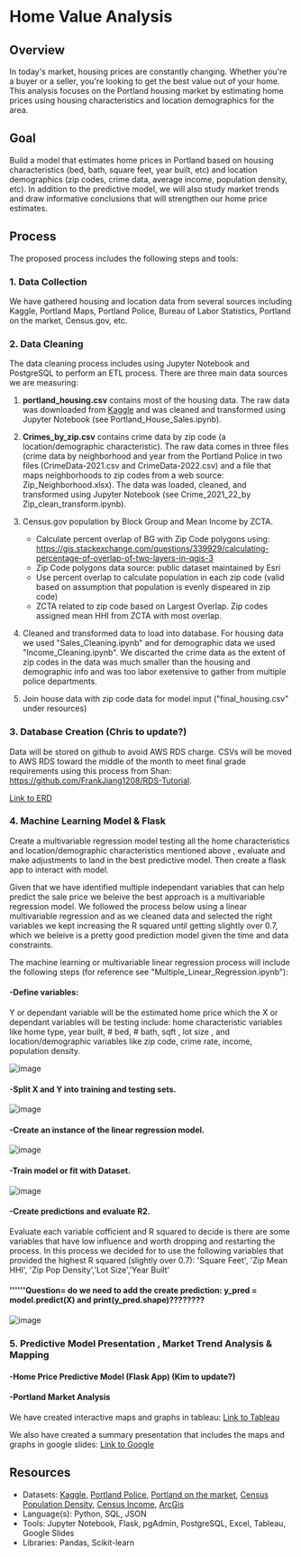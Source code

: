 # Home Value Analysis 

## Overview
In today's market, housing prices are constantly changing. Whether you're a buyer or a seller, you're looking to get the best value out of your home. This analysis focuses on the Portland housing market by estimating home prices using housing characteristics and location demographics for the area.

## Goal
Build a model that estimates home prices in Portland based on housing characteristics (bed, bath, square feet, year built, etc) and location demographics (zip codes, crime data, average income, population density, etc). In addition to the predictive model, we will also study market trends and draw informative conclusions that will strengthen our home price estimates.

## Process
The proposed process includes the following steps and tools:

### 1. Data Collection
We have gathered housing and location data from several sources including Kaggle, Portland Maps, Portland Police, Bureau of Labor Statistics, Portland on the market, Census.gov, etc.

### 2. Data Cleaning
The data cleaning process includes using Jupyter Notebook and PostgreSQL to perform an ETL process. There are three main data sources we are measuring:

1. **portland_housing.csv** contains most of the housing data. The raw data was downloaded from [Kaggle](https://www.kaggle.com/datasets/threnjen/portland-housing-prices-sales-jul-2020-jul-2021?select=portland_housing.csv) and was cleaned and transformed using Jupyter Notebook (see Portland_House_Sales.ipynb). 

2. **Crimes_by_zip.csv** contains crime data by zip code (a location/demographic characteristic). The raw data comes in three files (crime data by neighborhood and year from the Portland Police in two files (CrimeData-2021.csv and CrimeData-2022.csv) and a file that maps neighborhoods to zip codes from a web source: Zip_Neighborhood.xlsx). The data was loaded, cleaned, and transformed using Jupyter Notebook (see Crime_2021_22_by Zip_clean_transform.ipynb). 

3. Census.gov population by Block Group and Mean Income by ZCTA.
    * Calculate percent overlap of BG with Zip Code polygons using:
    https://gis.stackexchange.com/questions/339929/calculating-percentage-of-overlap-of-two-layers-in-qgis-3
    * Zip Code polygons data source: public dataset maintained by Esri
    * Use percent overlap to calculate population in each zip code (valid based on assumption that population is evenly dispeared in zip code)
    * ZCTA related to zip code based on Largest Overlap. Zip codes assigned mean HHI from ZCTA with most overlap.

4. Cleaned and transformed data to load into database. For housing data we used "Sales_Cleaning.ipynb" and for demographic data we used "Income_Cleaning.ipynb". We discarted the crime data as the extent of zip codes in the data was much smaller than the housing and demographic info and was too labor exetensive to gather from multiple police departments. 

5. Join house data with zip code data for model input ("final_housing.csv" under resources)

### 3. Database Creation  (Chris to update?)
Data will be stored on github to avoid AWS RDS charge. CSVs will be moved to AWS RDS toward the middle of the month to meet final grade requirements using this process from Shan: https://github.com/FrankJiang1208/RDS-Tutorial.

[Link to ERD](https://github.com/klcollins503/Data_Bootcamp_Final_Project/blob/main/Resources/EntityRelationshipDiagram.png)

### 4. Machine Learning Model & Flask
Create a multivariable regression model testing all the home characteristics and location/demographic characteristics mentioned above , evaluate and make adjustments to land in the best predictive model. Then create a flask app to interact with model. 

Given that we have identified multiple independant variables that can help predict the sale price we beleive the best approach is a multivariable regression model. We followed the process below using a linear multivariable regression and as we cleaned data and selected the right variables we kept increasing the R squared until getting slightly over 0.7, which we beleive is a pretty good prediction model given the time and data constraints.

The machine learning or multivariable linear regression process will include the following steps (for reference see "Multiple_Linear_Regression.ipynb"):

#### -Define variables:
Y or dependant variable will be the estimated home price which the X or dependant variables will be testing include: home characteristic variables like home type, year built, # bed, # bath, sqft , lot size , and location/demographic variables like zip code, crime rate, income, population density.

![image](https://user-images.githubusercontent.com/96096924/169173489-b3597989-7316-4a92-acf8-c1a5e4f99cec.png)

#### -Split X and Y into training and testing sets.

![image](https://user-images.githubusercontent.com/96096924/169173545-bd5bf9c8-7a58-4291-85b8-b615a3b3b9d9.png)

#### -Create an instance of the linear regression model.

![image](https://user-images.githubusercontent.com/96096924/169173652-8cf3181e-4b5c-493c-ae50-090057b58181.png)

#### -Train model or fit with Dataset.

![image](https://user-images.githubusercontent.com/96096924/169173717-18ab393b-cbd3-49db-bf1b-d0d402b6d999.png)

#### -Create predictions and evaluate R2.
Evaluate each variable cofficient and R squared to decide is there are some variables that have low influence and worth dropping and restarting the process. In this process we decided for to use the following variables that provided the highest R squared (slightly over 0.7): 'Square Feet', 'Zip Mean HHI', 'Zip Pop Density','Lot Size','Year Built'

#### ''''''Question= do we need to add the create prediction: y_pred = model.predict(X) and print(y_pred.shape)????????

![image](https://user-images.githubusercontent.com/96096924/169173768-2c9589f4-f579-463e-a24d-f94cd958a1d0.png)

### 5. Predictive Model Presentation , Market Trend Analysis & Mapping

#### -Home Price Predictive Model (Flask App) (Kim to update?)

#### -Portland Market Analysis 

We have created interactive maps and graphs in tableau: [Link to Tableau](https://public.tableau.com/views/FinalProject_16528921784890/Map1?:language=en-US&publish=yes&:display_count=n&:origin=viz_share_link)

We also have created a summary presentation that includes the maps and graphs in google slides: [Link to Google](https://docs.google.com/presentation/d/e/2PACX-1vROMHIh3D-UCJORpKo2s_XneHiCjf_OwLdKasuqfTai19b0_DwvtW7NHxBnI65dGvVG4HDaQPs5sPa-/pub?start=true&loop=true&delayms=3000&slide=id.g12c77fac72e_0_1)

## Resources
- Datasets: [Kaggle](https://www.kaggle.com/datasets/threnjen/portland-housing-prices-sales-jul-2020-jul-2021?select=portland_housing.csv), [Portland Police](https://www.portlandoregon.gov/police/71978), [Portland on the market](https://www.portlandonthemarket.com/), [Census Population Density](https://data.census.gov/cedsci/table?q=B01003&g=0400000US41%241500000&tid=ACSDT5Y2020.B01003), [Census Income](https://data.census.gov/cedsci/table?q=income&g=0400000US41%241500000&tid=ACSDT5Y2020.B19001), [ArcGis](https://www.arcgis.com/home/item.html?id=8d2012a2016e484dafaac0451f9aea24)
- Language(s): Python, SQL, JSON
- Tools: Jupyter Notebook, Flask, pgAdmin, PostgreSQL, Excel, Tableau, Google Slides
- Libraries: Pandas, Scikit-learn
